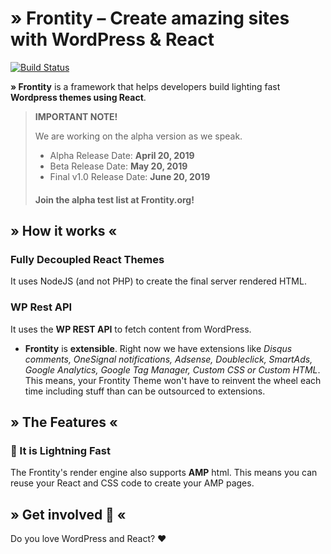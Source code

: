 # » Frontity – Create amazing sites with WordPress & React

[![Build Status](https://travis-ci.org/frontity/frontity.svg?branch=master)](https://travis-ci.org/frontity/frontity)

**» Frontity** is a framework that helps developers build lighting fast **Wordpress themes using React**.

> **IMPORTANT NOTE!**
>
> We are working on the alpha version as we speak.
>
> - Alpha Release Date: **April 20, 2019**
> - Beta Release Date: **May 20, 2019**
> - Final v1.0 Release Date: **June 20, 2019**
>
> #### Join the alpha test list at Frontity.org!

## » How it works «

### Fully Decoupled React Themes

It uses NodeJS (and not PHP) to create the final server rendered HTML.

### WP Rest API

It uses the **WP REST API** to fetch content from WordPress.

- **Frontity** is **extensible**. Right now we have extensions like _Disqus comments, OneSignal notifications, Adsense, Doubleclick, SmartAds, Google Analytics, Google Tag Manager, Custom CSS or Custom HTML_. This means, your Frontity Theme won't have to reinvent the wheel each time including stuff than can be outsourced to extensions.

## » The Features «

### 🚀 It is Lightning Fast

The Frontity's render engine also supports **AMP** html. This means you can reuse your React and CSS code to create your AMP pages.

## » Get involved 🤗 «

Do you love WordPress and React? ❤️
